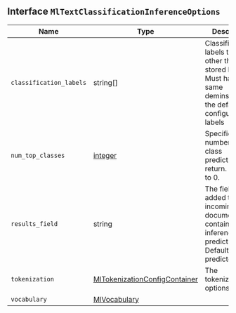 ## Interface `MlTextClassificationInferenceOptions`

| Name | Type | Description |
| - | - | - |
| `classification_labels` | string[] | Classification labels to apply other than the stored labels. Must have the same deminsions as the default configured labels |
| `num_top_classes` | [integer](./integer.md) | Specifies the number of top class predictions to return. Defaults to 0. |
| `results_field` | string | The field that is added to incoming documents to contain the inference prediction. Defaults to predicted_value. |
| `tokenization` | [MlTokenizationConfigContainer](./MlTokenizationConfigContainer.md) | The tokenization options |
| `vocabulary` | [MlVocabulary](./MlVocabulary.md) | &nbsp; |
